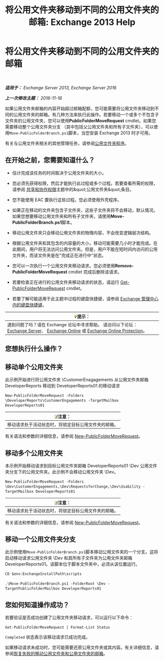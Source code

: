 ﻿---
title: '将公用文件夹移动到不同的公用文件夹的邮箱: Exchange 2013 Help'
TOCTitle: 将公用文件夹移动到不同的公用文件夹的邮箱
ms:assetid: b8744934-a3cb-443e-acce-a9a6ca5d88f6
ms:mtpsurl: https://technet.microsoft.com/zh-cn/library/JJ906435(v=EXCHG.150)
ms:contentKeyID: 51408268
ms.date: 05/21/2018
mtps_version: v=EXCHG.150
ms.translationtype: MT
---

# 将公用文件夹移动到不同的公用文件夹的邮箱

 

_**适用于：** Exchange Server 2013, Exchange Server 2016_

_**上一次修改主题：** 2016-11-16_

如果公用文件夹邮箱的内容开始超过邮箱配额，您可能需要将公用文件夹移动到不同的公用文件夹的邮箱。有几种方法来执行此操作。若要移动一个或多个不包含子文件夹的公用文件夹，您可以使用**PublicFolderMoveRequest** cmdlet。如果您需要移动整个公用文件夹分支 （其中包括父公用文件夹和所有子文件夹），可以使用`Move-PublicFolderBranch.ps1`脚本，当您安装 Exchange 2013 时才可用。

有关与公用文件夹相关的其他管理任务，请参阅[公用文件夹程序](public-folder-procedures-exchange-2013-help.md)。

## 在开始之前，您需要知道什么？

  - 估计完成该任务的时间取决于公用文件夹的大小。

  - 您必须先获得权限，然后才能执行此过程或多个过程。若要查看所需的权限，请参阅 [共享和协作权限](sharing-and-collaboration-permissions-exchange-2013-help.md)主题中的\&quot;公用文件夹\&quot;条目。

  - 您不能使用 EAC 要执行这些过程。您必须使用外壳程序。

  - 如果正在移动的文件夹包含子文件夹，这些子文件夹将不会移动，默认情况。如果您想要移动公用文件夹和所有子文件夹，请使用**Move-PublicFolderBranch.ps1**脚本。

  - 移动公用文件夹只会移动公用文件夹的物理内容，不会改变逻辑层次结构。

  - 根据公用文件夹和其包含的内容量的大小，移动可能需要几小时才能完成。在此期间，用户将无法访问公用文件夹。但是，用户不能在短时间内访问的公用文件夹，而该文件夹是在"完成正在进行中"状态。

  - 您可以一次执行一个公用文件夹移动请求。您必须使用**Remove-PublicFolderMoveRequest** cmdlet 完成后删除该请求。

  - 若要检查正在进行的公用文件夹移动请求的状态，请运行 [Get-PublicFolderMoveRequest](https://technet.microsoft.com/zh-cn/library/jj878076\(v=exchg.150\)) cmdlet。

  - 若要了解可能适用于此主题中过程的键盘快捷键，请参阅 [Exchange 管理中心内的键盘快捷键](keyboard-shortcuts-in-the-exchange-admin-center-exchange-online-protection-help.md)。

<table>
<thead>
<tr class="header">
<th><img src="images/Bb124558.tip(EXCHG.150).gif" title="提示" alt="提示" />提示：</th>
</tr>
</thead>
<tbody>
<tr class="odd">
<td>遇到问题了吗？请在 Exchange 论坛中寻求帮助。 请访问以下论坛：<a href="https://go.microsoft.com/fwlink/p/?linkid=60612">Exchange Server</a>、 <a href="https://go.microsoft.com/fwlink/p/?linkid=267542">Exchange Online</a> 或 <a href="https://go.microsoft.com/fwlink/p/?linkid=285351">Exchange Online Protection</a>。</td>
</tr>
</tbody>
</table>


## 您想执行什么操作？

## 移动单个公用文件夹

此示例开始进行将公用文件夹 \\CustomerEnagagements 从公用文件夹邮箱 DeveloperReports 移动到 DeveloperReports01 的移动请求

    New-PublicFolderMoveRequest -Folders \DeveloperReports\CustomerEngagements -TargetMailbox DeveloperReports01

<table>
<thead>
<tr class="header">
<th><img src="images/Bb124558.note(EXCHG.150).gif" title="注意" alt="注意" />注意：</th>
</tr>
</thead>
<tbody>
<tr class="odd">
<td>移动请求处于活动状态时，将锁定目标公用文件夹的邮箱。</td>
</tr>
</tbody>
</table>


有关语法和参数的详细信息，请参阅 [New-PublicFolderMoveRequest](https://technet.microsoft.com/zh-cn/library/jj878081\(v=exchg.150\))。

## 移动多个公用文件夹

本示例开始移动请求到目标公用文件夹邮箱 DeveloperReports01 \\Dev 公用文件夹分支下的公用文件夹。此示例不会移动公用文件夹 \\Dev。

    New-PublicFolderMoveRequest -Folders \Dev\CustomerEngagements,\Dev\RequestsforChange,\Dev\Usability -TargetMailbox DeveloperReports01

<table>
<thead>
<tr class="header">
<th><img src="images/Bb124558.note(EXCHG.150).gif" title="注意" alt="注意" />注意：</th>
</tr>
</thead>
<tbody>
<tr class="odd">
<td>移动请求处于活动状态时，将锁定目标公用文件夹的邮箱。</td>
</tr>
</tbody>
</table>


有关语法和参数的详细信息，请参阅 [New-PublicFolderMoveRequest](https://technet.microsoft.com/zh-cn/library/jj878081\(v=exchg.150\))。

## 移动一个公用文件夹分支

此示例使用`Move-PublicFolderBranch.ps1`脚本移动公用文件夹的一个分支。这将启动移动请求公用文件夹 \\Dev 和其所有子文件夹为公用文件夹邮箱 DeveloperReports01。该脚本位于脚本文件夹中，必须从该位置运行。

    CD $env:ExchangeInstallPath\scripts
    
    .\Move-PublicFolderBranch.ps1 -FolderRoot \Dev -TargetPublicFolderMailbox DeveloperReports01

## 您如何知道操作成功？

若要验证是否成功创建了公用文件夹移动请求，可以运行以下命令：

    Get-PublicFolderMoveRequest | Format-List Status

`Completed` 状态表示该移动请求已成功完成。

如果移动请求未成功时，您可能需要还原公用文件夹或其内容。有关详细信息，请参阅[恢复失败的移动公用文件夹和公用文件夹的邮箱](restore-public-folders-and-public-folder-mailboxes-from-failed-moves-exchange-2013-help.md)。

